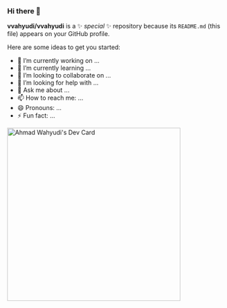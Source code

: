 ### Hi there 👋

**vvahyudi/vvahyudi** is a ✨ _special_ ✨ repository because its `README.md` (this file) appears on your GitHub profile.

Here are some ideas to get you started:

- 🔭 I’m currently working on ...
- 🌱 I’m currently learning ...
- 👯 I’m looking to collaborate on ...
- 🤔 I’m looking for help with ...
- 💬 Ask me about ...
- 📫 How to reach me: ...
- 😄 Pronouns: ...
- ⚡ Fun fact: ...

<a href="https://app.daily.dev/vvahyudi"><img src="https://api.daily.dev/devcards/b2c534c6d25140e4ad5604ddf9474d9b.png?r=izf" width="400" alt="Ahmad Wahyudi's Dev Card"/></a>
